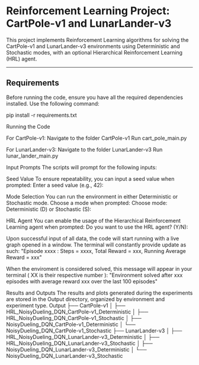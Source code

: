 # Reinforcement Learning Project: CartPole-v1 and LunarLander-v3

This project implements Reinforcement Learning algorithms for solving the CartPole-v1 and LunarLander-v3 environments using Deterministic and Stochastic modes, with an optional Hierarchical Reinforcement Learning (HRL) agent.

---

## Requirements

Before running the code, ensure you have all the required dependencies installed. Use the following command:

pip install -r requirements.txt


Running the Code

For CartPole-v1:
Navigate to the folder CartPole-v1
Run cart_pole_main.py


For LunarLander-v3:
Navigate to the folder LunarLander-v3
Run lunar_lander_main.py



Input Prompts
The scripts will prompt for the following inputs:

Seed Value
To ensure repeatability, you can input a seed value when prompted:
Enter a seed value (e.g., 42):


Mode Selection
You can run the environment in either Deterministic or Stochastic mode.
Choose a mode when prompted:
Choose mode: Deterministic (D) or Stochastic (S):


HRL Agent
You can enable the usage of the Hierarchical Reinforcement Learning agent when prompted:
Do you want to use the HRL agent? (Y/N):


Upon successful input of all data, the code will start running with a live graph opened in a window. 
The terminal will constantly provide update as such:
"Episode xxxx : Steps = xxxx, Total Reward = xxx, Running Average Reward = xxx"


When the enviroment is considered solved, this message will appear in your terminal ( XX is their respective number ):
"Environment solved after xxx episodes with average reward xxx over the last 100 episodes"


Results and Outputs
The results and plots generated during the experiments are stored in the Output directory, organized by environment and experiment type.
Output
├── CartPole-v1
│   ├── HRL_NoisyDueling_DQN_CartPole-v1_Deterministic
│   ├── HRL_NoisyDueling_DQN_CartPole-v1_Stochastic
│   ├── NoisyDueling_DQN_CartPole-v1_Deterministic
│   └── NoisyDueling_DQN_CartPole-v1_Stochastic
├── LunarLander-v3
│   ├── HRL_NoisyDueling_DQN_LunarLander-v3_Deterministic
│   ├── HRL_NoisyDueling_DQN_LunarLander-v3_Stochastic
│   ├── NoisyDueling_DQN_LunarLander-v3_Deterministic
│   └── NoisyDueling_DQN_LunarLander-v3_Stochastic
